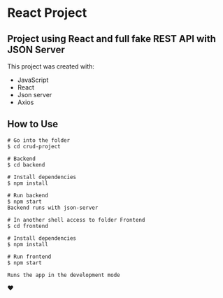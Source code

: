 #  React Project
## Project using React and full fake REST API with JSON Server

This project was created with:

- JavaScript
- React
- Json server
- Axios

## How to Use

```shell
# Go into the folder
$ cd crud-project

# Backend
$ cd backend

# Install dependencies
$ npm install

# Run backend
$ npm start
Backend runs with json-server

# In another shell access to folder Frontend
$ cd frontend

# Install dependencies
$ npm install

# Run frontend
$ npm start

Runs the app in the development mode

```

❤️